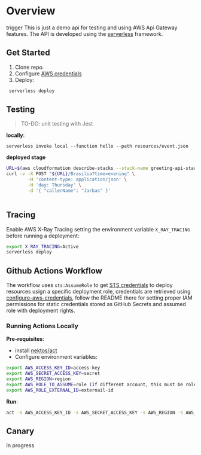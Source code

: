 # Overview
trigger
This is just a demo api for testing and using AWS Api Gateway features. The API is developed using the [serverless][sls] framework.

## Get Started

1) Clone repo.
2) Configure [AWS credentials](https://docs.aws.amazon.com/cli/latest/userguide/cli-chap-configure.html)
3) Deploy:

```bash
 serverless deploy
```

## Testing

> TO-DO: unit testing with Jest

**locally**:

```
serverless invoke local --function hello --path resources/event.json
```

**deployed stage**

```bash
URL=$(aws cloudformation describe-stacks --stack-name greeting-api-stack --query "Stacks[*].Outputs[?OutputKey=='ServiceEndpoint'].OutputValue" --output text)
curl -v -X POST "${URL}/Brasilia?time=evening" \
        -H 'content-type: application/json' \
        -H 'day: Thursday' \
        -d '{ "callerName": "Jarbas" }'
        
```

## Tracing

Enable AWS X-Ray Tracing setting the environment variable `X_RAY_TRACING` before running a deployment:

```bash
export X_RAY_TRACING=Active
serverless deploy
```

## Github Actions Workflow

The workflow uses `sts:AssumeRole` to get [STS credentials][sts] to deploy resources usign a specific deployment role, credentials are retrieved using [configure-aws-credentials][aws-action], follow the README there for setting proper IAM permissions for static credentials stored as GitHub Secrets and assumed role with deployment rights.

### Running Actions Locally

**Pre-requisites**:

- install [nektos/act](https://github.com/nektos/act)
- Configure environment variables:

```bash
export AWS_ACCESS_KEY_ID=access-key
export AWS_SECRET_ACCESS_KEY=secret
export AWS_REGION=region
export AWS_ROLE_TO_ASSUME=role (if different account, this must be role ARN)
export AWS_ROLE_EXTERNAL_ID=externail-id
```

**Run**:

```bash
act -s AWS_ACCESS_KEY_ID -s AWS_SECRET_ACCESS_KEY -s AWS_REGION -s AWS_ROLE_TO_ASSUME -s AWS_ROLE_EXTERNAL_ID -v
```


[sts]: https://docs.aws.amazon.com/IAM/latest/UserGuide/id_credentials_temp.html
[aws-action]: https://github.com/aws-actions/configure-aws-credentials
[sls]: https://www.serverless.com/framework/docs/providers/aws/


## Canary 

In progress